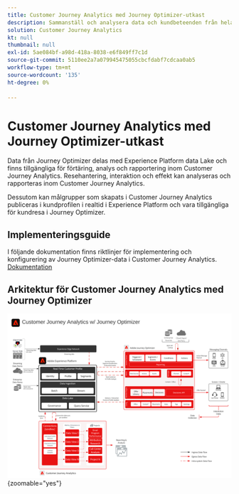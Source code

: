 ```yaml
---
title: Customer Journey Analytics med Journey Optimizer-utkast
description: Sammanställ och analysera data och kundbeteenden från hela kundresan i Customer Journey Analytics, inklusive leverans- och interaktionsdata från Journey Optimizer.
solution: Customer Journey Analytics
kt: null
thumbnail: null
exl-id: 5ae084bf-a98d-418a-8038-e6f849ff7c1d
source-git-commit: 5110ee2a7a079945475055cbcfdabf7cdcaa0ab5
workflow-type: tm+mt
source-wordcount: '135'
ht-degree: 0%

---
```


# Customer Journey Analytics med Journey Optimizer-utkast

Data från Journey Optimizer delas med Experience Platform data Lake och finns tillgängliga för förtäring, analys och rapportering inom Customer Journey Analytics. Resehantering, interaktion och effekt kan analyseras och rapporteras inom Customer Journey Analytics.

Dessutom kan målgrupper som skapats i Customer Journey Analytics publiceras i kundprofilen i realtid i Experience Platform och vara tillgängliga för kundresa i Journey Optimizer.

## Implementeringsguide

I följande dokumentation finns riktlinjer för implementering och konfigurering av Journey Optimizer-data i Customer Journey Analytics. [Dokumentation](https://experienceleague.adobe.com/docs/journey-optimizer/using/reporting/reports/sharing-overview.html)

## Arkitektur för Customer Journey Analytics med Journey Optimizer

![Arkitekturdiagram](assets/CJA_AJO.svg){zoomable="yes"}
